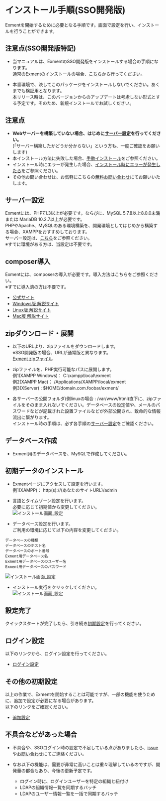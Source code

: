 # インストール手順(SSO開発版)
Exmentを開始するために必要となる手順です。画面で設定を行い、インストールを行うことができます。  


## 注意点(SSO開発版特記)
- <span class="bold">当マニュアルは、ExmentのSSO開発版をインストールする場合の手順になります。</span>  
通常のExmentのインストールの場合、[こちら](https://exment.net/docs/#/ja/)から行ってください。

- <span class="red bold">本番環境で、決してこのパッケージをインストールしないでください。</span>あくまでも検証用となります。  
本リリース時は、このバージョンからのアップデートは考慮しない形式とする予定です。そのため、新規インストールでお試しください。


## 注意点
- **Webサーバーを構築していない場合、はじめに[サーバー設定](/ja/server)を行ってください。**  
(「サーバー構築したかどうか分からない」という方も、一度ご確認をお願いします)
- 本インストール方法に失敗した場合、[手動インストール](/ja/quickstart_manual)をご参照ください。
- インストール時にエラーが発生した場合、[インストール時にエラーが発生したら](/ja/install_error)をご参照ください。
- その他お問い合わせは、お気軽にこちらの[無料お問い合わせ](https://exment.net/inquiry)にてお願いいたします。

## サーバー設定
Exmentには、PHP7.1.3以上が必要です。ならびに、MySQL 5.7.8以上8.0.0未満 または MariaDB 10.2.7以上が必要です。  
PHPやApache、MySQLのある環境構築を、開発環境としてはじめから構築する場合、XAMPPをおすすめしております。  
サーバー設定は、[こちら](/ja/install_xampp)をご参照ください。  
※すでに環境がある方は、当設定は不要です。


## composer導入
Exmentには、composerの導入が必要です。導入方法はこちらをご参照ください。  
※すでに導入済の方は不要です。  
- [公式サイト](https://getcomposer.org/download/)
- [Windows版 解説サイト](https://weblabo.oscasierra.net/php-composer-windows-install/)
- [Linux版 解説サイト](https://weblabo.oscasierra.net/php-composer-centos-install/)
- [Mac版 解説サイト](https://weblabo.oscasierra.net/php-composer-macos-homebrew-install/)


## zipダウンロード・展開
- 以下のURLより、zipファイルをダウンロードします。  
<span class="red">※SSO開発版の場合、URLが通常版と異なります。</span>  
[Exment zipファイル](https://exment.net/downloads/ja/exment_sso.zip)  

- zipファイルを、PHP実行可能なパスに展開します。  
例1(XAMPP Windows)： C:\xampp\local\exment  
例2(XAMPP Mac)： /Applications/XAMPP/local/exment  
例3(XServer) : $HOME/domain.com.foobar/exment/  
  
- <span class="red bold">各サーバーの公開フォルダ(例linuxの場合 : /var/www/html)直下に、zipファイルをそのまま入れないでください。データベースの設定値や、メールのパスワードなどが記載された設置ファイルなどが外部公開され、致命的な情報流出に繋がります。</span>  
インストール時の手順は、必ず各手順の[サーバー設定](/ja/server)をご確認ください。

## データベース作成
- Exment用のデータベースを、MySQLで作成してください。

## 初期データのインストール
- Exmentページにアクセスして設定を行います。  
例1(XAMPP)： http(s)://(あなたのサイトURL)/admin  

- 言語とタイムゾーン設定を行います。  
必要に応じて初期値から変更してください。  
![インストール画面_設定](img/quickstart/setting_windows1.png)  

- データベース設定を行います。  
ご利用の環境に応じて以下の内容を変更してください。 
~~~
データベースの種類
データベースのホスト名
データベースのポート番号
Exment用データベース名
Exment用データベースのユーザー名
Exment用データベースのパスワード
~~~  

![インストール画面_設定](img/quickstart/setting_windows2.png)  
  
- インストール実行をクリックしてください。  
![インストール画面_設定](img/quickstart/setting_windows3.png)  


## 設定完了
クイックスタートが完了したら、引き続き[初期設定](/ja/first_setting.md)を行ってください。  

## ログイン設定
以下のリンクから、ログイン設定を行ってください。  
- [ログイン設定](/ja/login_setting)

## その他の初期設定
以上の作業で、Exmentを開始することは可能ですが、一部の機能を使うために、追加で設定が必要になる場合があります。  
以下のリンクをご確認ください。  
- [追加設定](/ja/quickstart_more)

## 不具合などがあった場合
- 不具合や、SSOログイン時の設定で不足している点がありましたら、[issue](https://github.com/exceedone/exment/issues)や[お問い合わせ](https://exment.net/inquiry)にてご連絡ください。

- なお以下の機能は、需要が非常に高いことは重々理解しているのですが、開発量の都合もあり、今後の更新予定です。
    - ログイン時に、ログインユーザーを特定の組織と紐付け
    - LDAPの組織情報一覧を同期するバッチ
    - LDAPのユーザー情報一覧を一括で同期するバッチ

